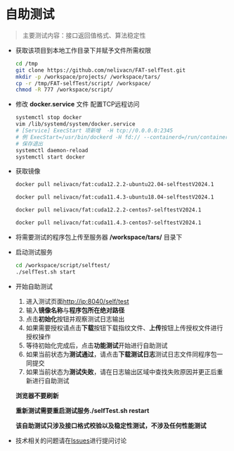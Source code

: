 # 自助测试

> 主要测试内容：接口返回值格式、算法稳定性

* 获取该项目到本地工作目录下并赋予文件所需权限

    ```bash
    cd /tmp
    git clone https://github.com/nelivacn/FAT-selfTest.git
    mkdir -p /workspace/projects/ /workspace/tars/
    cp -r /tmp/FAT-selfTest/script/ /workspace/
    chmod -R 777 /workspace/script/
    ```

* 修改 **docker.service** 文件 配置TCP远程访问

    ```bash
    systemctl stop docker
    vim /lib/systemd/system/docker.service
    # [Service] ExecStart 项新增  -H tcp://0.0.0.0:2345
    # 例 ExecStart=/usr/bin/dockerd -H fd:// --containerd=/run/containerd/containerd.sock -H tcp://0.0.0.0:2345
    # 保存退出
    systemctl daemon-reload
    systemctl start docker
    ```

* 获取镜像

    ```bash
    docker pull nelivacn/fat:cuda12.2.2-ubuntu22.04-selftestV2024.1
    ```

    ```bash
    docker pull nelivacn/fat:cuda11.4.3-ubuntu18.04-selftestV2024.1
    ```

    ```bash
    docker pull nelivacn/fat:cuda12.2.2-centos7-selftestV2024.1
    ```

    ```bash
    docker pull nelivacn/fat:cuda11.4.3-centos7-selftestV2024.1
    ```

* 将需要测试的程序包上传至服务器 **/workspace/tars/** 目录下

* 启动测试服务

    ```bash
    cd /workspace/script/selftest/
    ./selfTest.sh start
    ```

* 开始自助测试

    1. 进入测试页面[http://ip:8040/self/test](http://127.0.0.1:8040/self/test)
    2. 输入**镜像名称**与**程序包所在绝对路径**
    3. 点击**初始化**按钮并观察测试日志输出
    4. 如果需要授权请点击**下载**按钮下载指纹文件、**上传**按钮上传授权文件进行授权操作
    5. 等待初始化完成后，点击**功能测试**开始进行自助测试
    6. 如果当前状态为**测试通过**，请点击**下载测试日志**测试日志文件同程序包一同提交
    7. 如果当前状态为**测试失败**，请在日志输出区域中查找失败原因并更正后重新进行自助测试

    **浏览器不要刷新**

    **重新测试需要重启测试服务./selfTest.sh restart**

    **该自助测试只涉及接口格式校验以及稳定性测试，不涉及任何性能测试**

* 技术相关的问题请在[Issues](https://github.com/nelivacn/FAT-selfTest/issues)进行提问讨论
